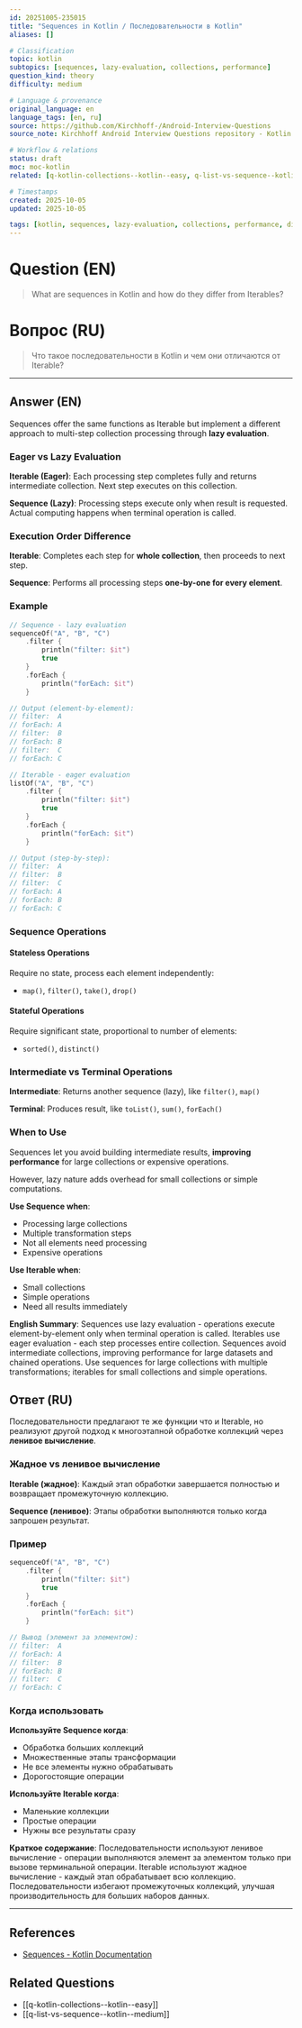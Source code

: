 ```yaml
---
id: 20251005-235015
title: "Sequences in Kotlin / Последовательности в Kotlin"
aliases: []

# Classification
topic: kotlin
subtopics: [sequences, lazy-evaluation, collections, performance]
question_kind: theory
difficulty: medium

# Language & provenance
original_language: en
language_tags: [en, ru]
source: https://github.com/Kirchhoff-/Android-Interview-Questions
source_note: Kirchhoff Android Interview Questions repository - Kotlin Batch 2

# Workflow & relations
status: draft
moc: moc-kotlin
related: [q-kotlin-collections--kotlin--easy, q-list-vs-sequence--kotlin--medium]

# Timestamps
created: 2025-10-05
updated: 2025-10-05

tags: [kotlin, sequences, lazy-evaluation, collections, performance, difficulty/medium]
---
```

# Question (EN)
> What are sequences in Kotlin and how do they differ from Iterables?
# Вопрос (RU)
> Что такое последовательности в Kotlin и чем они отличаются от Iterable?

---

## Answer (EN)

Sequences offer the same functions as Iterable but implement a different approach to multi-step collection processing through **lazy evaluation**.

### Eager vs Lazy Evaluation

**Iterable (Eager)**: Each processing step completes fully and returns intermediate collection. Next step executes on this collection.

**Sequence (Lazy)**: Processing steps execute only when result is requested. Actual computing happens when terminal operation is called.

### Execution Order Difference

**Iterable**: Completes each step for **whole collection**, then proceeds to next step.

**Sequence**: Performs all processing steps **one-by-one for every element**.

### Example

```kotlin
// Sequence - lazy evaluation
sequenceOf("A", "B", "C")
    .filter {
        println("filter: $it")
        true
    }
    .forEach {
        println("forEach: $it")
    }

// Output (element-by-element):
// filter:  A
// forEach: A
// filter:  B
// forEach: B
// filter:  C
// forEach: C

// Iterable - eager evaluation
listOf("A", "B", "C")
    .filter {
        println("filter: $it")
        true
    }
    .forEach {
        println("forEach: $it")
    }

// Output (step-by-step):
// filter:  A
// filter:  B
// filter:  C
// forEach: A
// forEach: B
// forEach: C
```

### Sequence Operations

#### Stateless Operations

Require no state, process each element independently:
- `map()`, `filter()`, `take()`, `drop()`

#### Stateful Operations

Require significant state, proportional to number of elements:
- `sorted()`, `distinct()`

### Intermediate vs Terminal Operations

**Intermediate**: Returns another sequence (lazy), like `filter()`, `map()`

**Terminal**: Produces result, like `toList()`, `sum()`, `forEach()`

### When to Use

Sequences let you avoid building intermediate results, **improving performance** for large collections or expensive operations.

However, lazy nature adds overhead for small collections or simple computations.

**Use Sequence when**:
- Processing large collections
- Multiple transformation steps
- Not all elements need processing
- Expensive operations

**Use Iterable when**:
- Small collections
- Simple operations
- Need all results immediately

**English Summary**: Sequences use lazy evaluation - operations execute element-by-element only when terminal operation is called. Iterables use eager evaluation - each step processes entire collection. Sequences avoid intermediate collections, improving performance for large datasets and chained operations. Use sequences for large collections with multiple transformations; iterables for small collections and simple operations.

## Ответ (RU)

Последовательности предлагают те же функции что и Iterable, но реализуют другой подход к многоэтапной обработке коллекций через **ленивое вычисление**.

### Жадное vs ленивое вычисление

**Iterable (жадное)**: Каждый этап обработки завершается полностью и возвращает промежуточную коллекцию.

**Sequence (ленивое)**: Этапы обработки выполняются только когда запрошен результат.

### Пример

```kotlin
sequenceOf("A", "B", "C")
    .filter {
        println("filter: $it")
        true
    }
    .forEach {
        println("forEach: $it")
    }

// Вывод (элемент за элементом):
// filter:  A
// forEach: A
// filter:  B
// forEach: B
// filter:  C
// forEach: C
```

### Когда использовать

**Используйте Sequence когда**:
- Обработка больших коллекций
- Множественные этапы трансформации
- Не все элементы нужно обрабатывать
- Дорогостоящие операции

**Используйте Iterable когда**:
- Маленькие коллекции
- Простые операции
- Нужны все результаты сразу

**Краткое содержание**: Последовательности используют ленивое вычисление - операции выполняются элемент за элементом только при вызове терминальной операции. Iterable используют жадное вычисление - каждый этап обрабатывает всю коллекцию. Последовательности избегают промежуточных коллекций, улучшая производительность для больших наборов данных.

---

## References
- [Sequences - Kotlin Documentation](https://kotlinlang.org/docs/reference/sequences.html)

## Related Questions
- [[q-kotlin-collections--kotlin--easy]]
- [[q-list-vs-sequence--kotlin--medium]]
